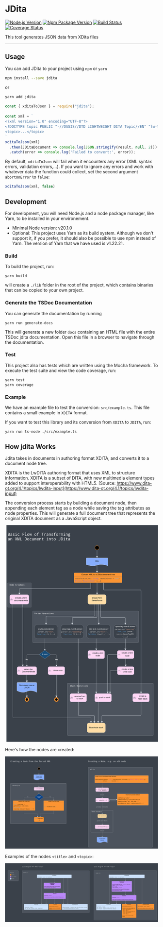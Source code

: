 # JDita
[![Node.js Version](https://img.shields.io/node/v-lts/jdita)](https://nodejs.org)
[![Npm Package Version](https://img.shields.io/npm/v/jdita)](https://www.npmjs.com/package/jdita)
[![Build Status](https://circleci.com/gh/evolvedbinary/jdita.svg?style=svg)](https://circleci.com/gh/evolvedbinary/jdita)
[![Coverage Status](https://coveralls.io/repos/github/evolvedbinary/jdita/badge.svg?branch=main)](https://coveralls.io/github/evolvedbinary/jdita?branch=main)

This tool generates JSON data from XDita files

---

## Usage

You can add JDita to your project using `npm` or `yarn`

```bash
npm install --save jdita
```
or
```bash
yarn add jdita
```

```javascript
const { xditaToJson } = require("jdita");

const xml = `
<?xml version="1.0" encoding="UTF-8"?>
<!DOCTYPE topic PUBLIC "-//OASIS//DTD LIGHTWEIGHT DITA Topic//EN" "lw-topic.dtd">
<topic>...</topic>
`
xditaToJson(xml)
  .then(JDitaDocument => console.log(JSON.stringify(result, null, 2)))
  .catch(error => console.log('Failed to convert:', error));
```

By default, `xditaToJson` will fail when it encounters any error (XML syntax errors, validation errors,...).
If you want to ignore any errors and work with whatever data the function could collect, set the second argument `abortOnError` to `false`:

```javascript
xditaToJson(xml, false)
```

## Development

For development, you will need Node.js and a node package manager, like Yarn, to be installed in your environement.

* Minimal Node version: v20.1.0
* Optional: This project uses Yarn as its build system. Although we don't support it, if you prefer, it should also be possible to use npm instead of Yarn. The version of Yarn that we have used is v1.22.21.

### Build

To build the project, run:

```shell
yarn build
```

will create a `./lib` folder in the root of the project, which contains binaries that can be copied to your own project.

### Generate the TSDoc Documentation

You can generate the documentation by running

```shell
yarn run generate-docs
```

This will generate a new folder `docs` containing an HTML file with the entire TSDoc jdita documentation.
Open this file in a browser to navigate through the documentation.

### Test

This project also has tests which are written using the Mocha framework.
To execute the test suite and view the code coverage, run:

```shell
yarn test
yarn coverage
```

### Example

We have an example file to test the conversion: `src/example.ts`.
This file contains a small example in `XDITA` format.

If you want to test this library and its conversion from `XDITA` to `JDITA`, run:

```shell
yarn run ts-node ./src/example.ts
```

## How jdita Works

Jdita takes in documents in authoring format XDITA, and converts it to a document node tree.

XDITA is the LwDITA authoring format that uses XML to structure information. XDITA is a subset of DITA, with new multimedia element types added to support interoperability with HTML5.
[Source: https://www.dita-ot.org/4.1/topics/lwdita-input](https://www.dita-ot.org/4.1/topics/lwdita-input)

The conversion process starts by building a document node,  then appending each element tag as a node while saving the tag attributes as node properties.
This will generate a full document tree that represents the original XDITA document as a JavaScript object.

![Diagram of converter.ts](diagrams/jdita-diagram-conversion.svg "Diagram of converter.ts")

Here's how the nodes are created:

![Diagram the node creation](diagrams/jdita-diagram-node-creation.svg "Diagram the node creation")

Examples of the nodes `<title>` and `<topic>`:

![Diagram of example nodes](diagrams/jdita-diagram-nodes.svg "Diagram of example nodes")